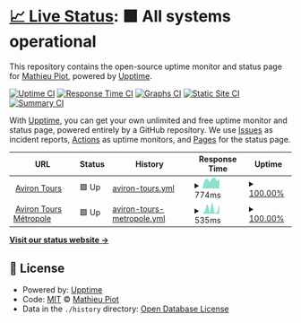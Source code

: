 # [📈 Live Status](https://status.avirontours.fr): <!--live status--> **🟩 All systems operational**

This repository contains the open-source uptime monitor and status page for [Mathieu Piot](https://status.avirontours.fr), powered by [Upptime](https://github.com/upptime/upptime).

[![Uptime CI](https://github.com/mpiot/status-avirontours/workflows/Uptime%20CI/badge.svg)](https://github.com/mpiot/status-avirontours/actions?query=workflow%3A%22Uptime+CI%22)
[![Response Time CI](https://github.com/mpiot/status-avirontours/workflows/Response%20Time%20CI/badge.svg)](https://github.com/mpiot/status-avirontours/actions?query=workflow%3A%22Response+Time+CI%22)
[![Graphs CI](https://github.com/mpiot/status-avirontours/workflows/Graphs%20CI/badge.svg)](https://github.com/mpiot/status-avirontours/actions?query=workflow%3A%22Graphs+CI%22)
[![Static Site CI](https://github.com/mpiot/status-avirontours/workflows/Static%20Site%20CI/badge.svg)](https://github.com/mpiot/status-avirontours/actions?query=workflow%3A%22Static+Site+CI%22)
[![Summary CI](https://github.com/mpiot/status-avirontours/workflows/Summary%20CI/badge.svg)](https://github.com/mpiot/status-avirontours/actions?query=workflow%3A%22Summary+CI%22)

With [Upptime](https://upptime.js.org), you can get your own unlimited and free uptime monitor and status page, powered entirely by a GitHub repository. We use [Issues](https://github.com/mpiot/status-avirontours/issues) as incident reports, [Actions](https://github.com/mpiot/status-avirontours/actions) as uptime monitors, and [Pages](https://status.avirontours.fr) for the status page.

<!--start: status pages-->
<!-- This summary is generated by Upptime (https://github.com/upptime/upptime) -->
<!-- Do not edit this manually, your changes will be overwritten -->
<!-- prettier-ignore -->
| URL | Status | History | Response Time | Uptime |
| --- | ------ | ------- | ------------- | ------ |
| <img alt="" src="https://favicons.githubusercontent.com/avirontours.fr" height="13"> [Aviron Tours](https://avirontours.fr) | 🟩 Up | [aviron-tours.yml](https://github.com/mpiot/status-avirontours/commits/HEAD/history/aviron-tours.yml) | <details><summary><img alt="Response time graph" src="./graphs/aviron-tours/response-time-week.png" height="20"> 774ms</summary><br><a href="https://status.avirontours.fr/history/aviron-tours"><img alt="Response time 784" src="https://img.shields.io/endpoint?url=https%3A%2F%2Fraw.githubusercontent.com%2Fmpiot%2Fstatus-avirontours%2FHEAD%2Fapi%2Faviron-tours%2Fresponse-time.json"></a><br><a href="https://status.avirontours.fr/history/aviron-tours"><img alt="24-hour response time 835" src="https://img.shields.io/endpoint?url=https%3A%2F%2Fraw.githubusercontent.com%2Fmpiot%2Fstatus-avirontours%2FHEAD%2Fapi%2Faviron-tours%2Fresponse-time-day.json"></a><br><a href="https://status.avirontours.fr/history/aviron-tours"><img alt="7-day response time 774" src="https://img.shields.io/endpoint?url=https%3A%2F%2Fraw.githubusercontent.com%2Fmpiot%2Fstatus-avirontours%2FHEAD%2Fapi%2Faviron-tours%2Fresponse-time-week.json"></a><br><a href="https://status.avirontours.fr/history/aviron-tours"><img alt="30-day response time 770" src="https://img.shields.io/endpoint?url=https%3A%2F%2Fraw.githubusercontent.com%2Fmpiot%2Fstatus-avirontours%2FHEAD%2Fapi%2Faviron-tours%2Fresponse-time-month.json"></a><br><a href="https://status.avirontours.fr/history/aviron-tours"><img alt="1-year response time 784" src="https://img.shields.io/endpoint?url=https%3A%2F%2Fraw.githubusercontent.com%2Fmpiot%2Fstatus-avirontours%2FHEAD%2Fapi%2Faviron-tours%2Fresponse-time-year.json"></a></details> | <details><summary><a href="https://status.avirontours.fr/history/aviron-tours">100.00%</a></summary><a href="https://status.avirontours.fr/history/aviron-tours"><img alt="All-time uptime 98.37%" src="https://img.shields.io/endpoint?url=https%3A%2F%2Fraw.githubusercontent.com%2Fmpiot%2Fstatus-avirontours%2FHEAD%2Fapi%2Faviron-tours%2Fuptime.json"></a><br><a href="https://status.avirontours.fr/history/aviron-tours"><img alt="24-hour uptime 100.00%" src="https://img.shields.io/endpoint?url=https%3A%2F%2Fraw.githubusercontent.com%2Fmpiot%2Fstatus-avirontours%2FHEAD%2Fapi%2Faviron-tours%2Fuptime-day.json"></a><br><a href="https://status.avirontours.fr/history/aviron-tours"><img alt="7-day uptime 100.00%" src="https://img.shields.io/endpoint?url=https%3A%2F%2Fraw.githubusercontent.com%2Fmpiot%2Fstatus-avirontours%2FHEAD%2Fapi%2Faviron-tours%2Fuptime-week.json"></a><br><a href="https://status.avirontours.fr/history/aviron-tours"><img alt="30-day uptime 100.00%" src="https://img.shields.io/endpoint?url=https%3A%2F%2Fraw.githubusercontent.com%2Fmpiot%2Fstatus-avirontours%2FHEAD%2Fapi%2Faviron-tours%2Fuptime-month.json"></a><br><a href="https://status.avirontours.fr/history/aviron-tours"><img alt="1-year uptime 98.37%" src="https://img.shields.io/endpoint?url=https%3A%2F%2Fraw.githubusercontent.com%2Fmpiot%2Fstatus-avirontours%2FHEAD%2Fapi%2Faviron-tours%2Fuptime-year.json"></a></details>
| <img alt="" src="https://favicons.githubusercontent.com/www.aviron-tours-metropole.com" height="13"> [Aviron Tours Métropole](https://www.aviron-tours-metropole.com) | 🟩 Up | [aviron-tours-metropole.yml](https://github.com/mpiot/status-avirontours/commits/HEAD/history/aviron-tours-metropole.yml) | <details><summary><img alt="Response time graph" src="./graphs/aviron-tours-metropole/response-time-week.png" height="20"> 535ms</summary><br><a href="https://status.avirontours.fr/history/aviron-tours-metropole"><img alt="Response time 485" src="https://img.shields.io/endpoint?url=https%3A%2F%2Fraw.githubusercontent.com%2Fmpiot%2Fstatus-avirontours%2FHEAD%2Fapi%2Faviron-tours-metropole%2Fresponse-time.json"></a><br><a href="https://status.avirontours.fr/history/aviron-tours-metropole"><img alt="24-hour response time 969" src="https://img.shields.io/endpoint?url=https%3A%2F%2Fraw.githubusercontent.com%2Fmpiot%2Fstatus-avirontours%2FHEAD%2Fapi%2Faviron-tours-metropole%2Fresponse-time-day.json"></a><br><a href="https://status.avirontours.fr/history/aviron-tours-metropole"><img alt="7-day response time 535" src="https://img.shields.io/endpoint?url=https%3A%2F%2Fraw.githubusercontent.com%2Fmpiot%2Fstatus-avirontours%2FHEAD%2Fapi%2Faviron-tours-metropole%2Fresponse-time-week.json"></a><br><a href="https://status.avirontours.fr/history/aviron-tours-metropole"><img alt="30-day response time 563" src="https://img.shields.io/endpoint?url=https%3A%2F%2Fraw.githubusercontent.com%2Fmpiot%2Fstatus-avirontours%2FHEAD%2Fapi%2Faviron-tours-metropole%2Fresponse-time-month.json"></a><br><a href="https://status.avirontours.fr/history/aviron-tours-metropole"><img alt="1-year response time 485" src="https://img.shields.io/endpoint?url=https%3A%2F%2Fraw.githubusercontent.com%2Fmpiot%2Fstatus-avirontours%2FHEAD%2Fapi%2Faviron-tours-metropole%2Fresponse-time-year.json"></a></details> | <details><summary><a href="https://status.avirontours.fr/history/aviron-tours-metropole">100.00%</a></summary><a href="https://status.avirontours.fr/history/aviron-tours-metropole"><img alt="All-time uptime 99.99%" src="https://img.shields.io/endpoint?url=https%3A%2F%2Fraw.githubusercontent.com%2Fmpiot%2Fstatus-avirontours%2FHEAD%2Fapi%2Faviron-tours-metropole%2Fuptime.json"></a><br><a href="https://status.avirontours.fr/history/aviron-tours-metropole"><img alt="24-hour uptime 100.00%" src="https://img.shields.io/endpoint?url=https%3A%2F%2Fraw.githubusercontent.com%2Fmpiot%2Fstatus-avirontours%2FHEAD%2Fapi%2Faviron-tours-metropole%2Fuptime-day.json"></a><br><a href="https://status.avirontours.fr/history/aviron-tours-metropole"><img alt="7-day uptime 100.00%" src="https://img.shields.io/endpoint?url=https%3A%2F%2Fraw.githubusercontent.com%2Fmpiot%2Fstatus-avirontours%2FHEAD%2Fapi%2Faviron-tours-metropole%2Fuptime-week.json"></a><br><a href="https://status.avirontours.fr/history/aviron-tours-metropole"><img alt="30-day uptime 100.00%" src="https://img.shields.io/endpoint?url=https%3A%2F%2Fraw.githubusercontent.com%2Fmpiot%2Fstatus-avirontours%2FHEAD%2Fapi%2Faviron-tours-metropole%2Fuptime-month.json"></a><br><a href="https://status.avirontours.fr/history/aviron-tours-metropole"><img alt="1-year uptime 99.99%" src="https://img.shields.io/endpoint?url=https%3A%2F%2Fraw.githubusercontent.com%2Fmpiot%2Fstatus-avirontours%2FHEAD%2Fapi%2Faviron-tours-metropole%2Fuptime-year.json"></a></details>

<!--end: status pages-->

[**Visit our status website →**](https://status.avirontours.fr)

## 📄 License

- Powered by: [Upptime](https://github.com/upptime/upptime)
- Code: [MIT](./LICENSE) © [Mathieu Piot](https://status.avirontours.fr)
- Data in the `./history` directory: [Open Database License](https://opendatacommons.org/licenses/odbl/1-0/)

